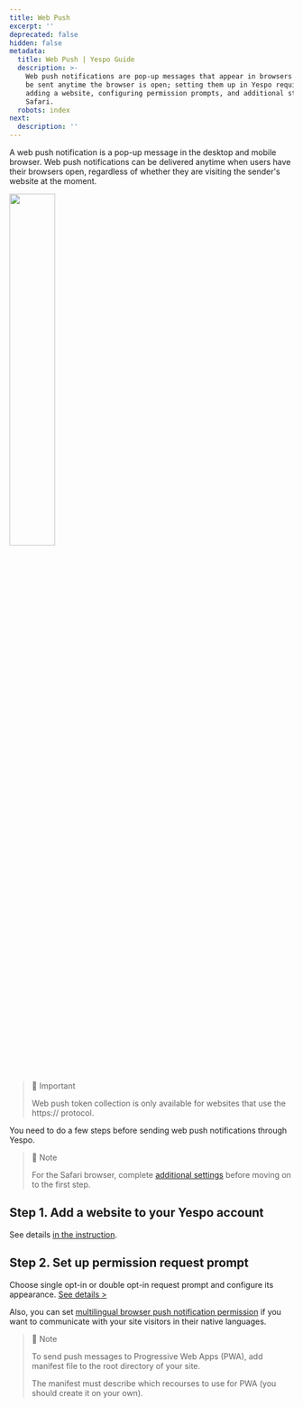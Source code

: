 ```yaml
---
title: Web Push
excerpt: ''
deprecated: false
hidden: false
metadata:
  title: Web Push | Yespo Guide
  description: >-
    Web push notifications are pop-up messages that appear in browsers and can
    be sent anytime the browser is open; setting them up in Yespo requires
    adding a website, configuring permission prompts, and additional steps for
    Safari.
  robots: index
next:
  description: ''
---
```

A web push notification is a pop-up message in the desktop and mobile browser. Web push notifications can be delivered anytime when users have their browsers open, regardless of whether they are visiting the sender's website at the moment.

<Image align="center" width="40% " src="https://files.readme.io/0469d6005c356b313970bdd6d5164fec76f3372c9d4656fd125645dcce0b73f4-84fd5f5-web_push.png" />

> 📘 Important
>
> Web push token collection is only available for websites that use the https\:// protocol.

You need to do a few steps before sending web push notifications through Yespo.

> 📘 Note
>
> For the Safari browser, complete [additional settings](https://docs.yespo.io/docs/how-set-web-pushes-safari) before moving on to the first step.

## Step 1. Add a website to your Yespo account

See details [in the instruction](https://docs.yespo.io/docs/how-send-web-push-notifications-website).

## Step 2. Set up permission request prompt

Choose single opt-in or double opt-in request prompt and configure its appearance. [See details >](https://docs.yespo.io/docs/setting-up-permission-request-prompt)

Also, you can set [multilingual browser push notification permission](https://docs.yespo.io/docs/how-set-multilingual-browser-push-notification-permission) if you want to communicate with your site visitors in their native languages.

> 📘 Note
>
> To send push messages to Progressive Web Apps (PWA), add manifest file to the root directory of your site.
>
> The manifest must describe which recourses to use for PWA (you should create it on your own).
